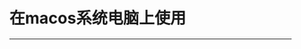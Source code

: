 # 在macos系统电脑上使用

---

<DocCard :cards="[
  {
    title: '有线通话翻译耳机使用说明',
    description: '',
    avatar: '/img/安卓_手机.png',
    path: '/readme/macos-c1'
  },
  {
    title: 'Al通话翻译耳机使用说明',
    description: '',
    avatar: '/img/安卓_手机.png',
    path: '/readme/macos-w1'
  },
  {
    title: '无线翻译领夹麦使用说明',
    description: '',
    avatar: '/img/安卓_手机.png',
    path: '/readme/macos-m1'
  },
      {
    title: 'AI精灵使用说明',
    description: '',
    avatar: '/img/安卓_手机.png',
    path: '/readme/macos-d1'
  }
]" />
